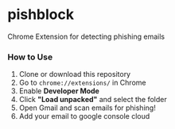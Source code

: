 # pishblock
Chrome Extension for detecting phishing emails

### How to Use

1. Clone or download this repository
2. Go to `chrome://extensions/` in Chrome
3. Enable **Developer Mode**
4. Click **"Load unpacked"** and select the folder
5. Open Gmail and scan emails for phishing!
6. Add your email to google console cloud
